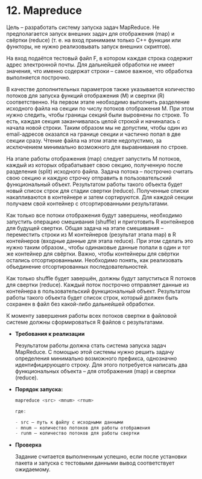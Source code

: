# 12. Mapreduce

Цель – разработать систему запуска задач MapReduce. Не предполагается запуск внешних задач для отображения (map) и свёртки (reduce) (т. е. на вход принимаем только C++ функции или функторы, не нужно реализовывать запуск внешних скриптов).

На вход подаётся тестовый файл F, в котором каждая строка содержит адрес электронной почты. Для дальнейшей обработки не имеет значения, что именно содержат строки – самое важное, что обработка выполняется построчно.

В качестве дополнительных параметров также указывается количество потоков для запуска функций отображения (M) и свертки (R) соответственно.
На первом этапе необходимо выполнить разделение исходного файла на секции по числу потоков отображения M. При этом нужно следить, чтобы границы секций были выровнены по строке. То есть, каждая секция заканчивалась целой строкой и начиналась с начала новой строки. Таким образом мы не допустим, чтобы один из email-адресов оказался на границе секции и частично попал в две секции сразу. Чтение файла на этом этапе недопустимо, за исключением минимально возможного для выравнивания по строке.

На этапе работы отображения (map) следует запустить M потоков, каждый из которых
обрабатывает свою секцию, полученную после разделения (split) исходного файла. Задача потока – построчно считать свою секцию и каждую строчку отправить в пользовательский
функциональный объект. Результатом работы такого объекта будет новый список строк для стадии свертки (reduce). Полученные списки накапливаются в контейнере и затем сортируются. Для каждой секции получаем свой контейнер с отсортированными результатами.

Как только все потоки отображения будут завершены, необходимо запустить операцию
смешивания (shuffle) и приготовить R контейнеров для будущей свертки. Общая задача на этапе смешивания – переместить строки из M контейнеров (результат этапа map) в R контейнеров (входные данные для этапа reduce). При этом сделать это нужно таким образом., чтобы одинаковые данные попали в один и тот же контейнер для свёртки. Важно, чтобы контейнеры для свёртки остались отсортированными. Необходимо понять, как реализовать объединение отсортированных последовательностей.

Как только shuffle будет завершён, должны будут запуститься R потоков для свертки (reduce). Каждый поток построчно отправляет данные из контейнера в пользовательский функциональный объект. Результатом работы такого объекта будет список строк, который должен быть сохранен в файл без какой-либо дальнейшей обработки.

К моменту завершения работы всех потоков свертки в файловой системе должны сформироваться R файлов с результатами.

- **Требования к реализации**
    
    Результатом работы должна стать система запуска задач MapReduce. С помощью этой системы нужно решить задачу определения минимально возможного префикса, однозначно идентифицирующего строку. Для этого потребуется написать два функциональных объекта – для отображения (map) и свертки (reduce).
    
- **Порядок запуска:**
    
    ```cpp
    mapreduce <src> <mnum> <rnum>
    
    где:
    
    - src – путь к файлу с исходными данными
    - mnum – количество потоков для работы отображения
    - runm – количество потоков для работы свертки
    ```
    
- **Проверка**
    
    Задание считается выполненным успешно, если после установки пакета и запуска с тестовыми данными вывод соответствует ожидаемому.
